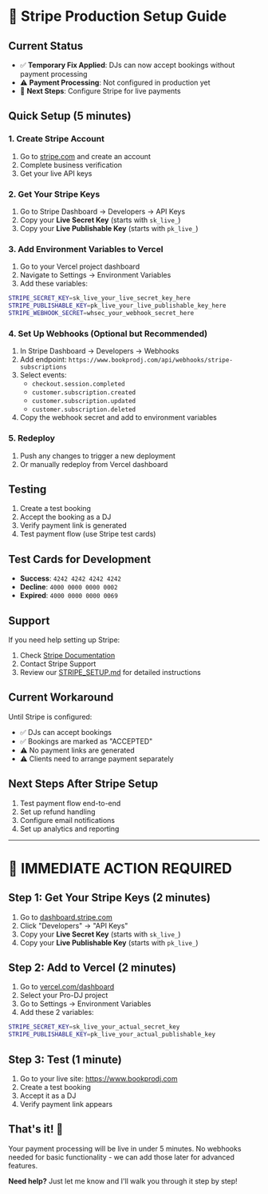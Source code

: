 # 🚀 Stripe Production Setup Guide

## Current Status

- ✅ **Temporary Fix Applied**: DJs can now accept bookings without payment processing
- ⚠️ **Payment Processing**: Not configured in production yet
- 🔧 **Next Steps**: Configure Stripe for live payments

## Quick Setup (5 minutes)

### 1. Create Stripe Account

1. Go to [stripe.com](https://stripe.com) and create an account
2. Complete business verification
3. Get your live API keys

### 2. Get Your Stripe Keys

1. Go to Stripe Dashboard → Developers → API Keys
2. Copy your **Live Secret Key** (starts with `sk_live_`)
3. Copy your **Live Publishable Key** (starts with `pk_live_`)

### 3. Add Environment Variables to Vercel

1. Go to your Vercel project dashboard
2. Navigate to Settings → Environment Variables
3. Add these variables:

```bash
STRIPE_SECRET_KEY=sk_live_your_live_secret_key_here
STRIPE_PUBLISHABLE_KEY=pk_live_your_live_publishable_key_here
STRIPE_WEBHOOK_SECRET=whsec_your_webhook_secret_here
```

### 4. Set Up Webhooks (Optional but Recommended)

1. In Stripe Dashboard → Developers → Webhooks
2. Add endpoint: `https://www.bookprodj.com/api/webhooks/stripe-subscriptions`
3. Select events:
   - `checkout.session.completed`
   - `customer.subscription.created`
   - `customer.subscription.updated`
   - `customer.subscription.deleted`
4. Copy the webhook secret and add to environment variables

### 5. Redeploy

1. Push any changes to trigger a new deployment
2. Or manually redeploy from Vercel dashboard

## Testing

1. Create a test booking
2. Accept the booking as a DJ
3. Verify payment link is generated
4. Test payment flow (use Stripe test cards)

## Test Cards for Development

- **Success**: `4242 4242 4242 4242`
- **Decline**: `4000 0000 0000 0002`
- **Expired**: `4000 0000 0000 0069`

## Support

If you need help setting up Stripe:

1. Check [Stripe Documentation](https://stripe.com/docs)
2. Contact Stripe Support
3. Review our [STRIPE_SETUP.md](./STRIPE_SETUP.md) for detailed instructions

## Current Workaround

Until Stripe is configured:

- ✅ DJs can accept bookings
- ✅ Bookings are marked as "ACCEPTED"
- ⚠️ No payment links are generated
- ⚠️ Clients need to arrange payment separately

## Next Steps After Stripe Setup

1. Test payment flow end-to-end
2. Set up refund handling
3. Configure email notifications
4. Set up analytics and reporting

---

# 🎯 **IMMEDIATE ACTION REQUIRED**

## Step 1: Get Your Stripe Keys (2 minutes)

1. Go to [dashboard.stripe.com](https://dashboard.stripe.com)
2. Click "Developers" → "API Keys"
3. Copy your **Live Secret Key** (starts with `sk_live_`)
4. Copy your **Live Publishable Key** (starts with `pk_live_`)

## Step 2: Add to Vercel (2 minutes)

1. Go to [vercel.com/dashboard](https://vercel.com/dashboard)
2. Select your Pro-DJ project
3. Go to Settings → Environment Variables
4. Add these 2 variables:

```bash
STRIPE_SECRET_KEY=sk_live_your_actual_secret_key
STRIPE_PUBLISHABLE_KEY=pk_live_your_actual_publishable_key
```

## Step 3: Test (1 minute)

1. Go to your live site: https://www.bookprodj.com
2. Create a test booking
3. Accept it as a DJ
4. Verify payment link appears

## That's it! 🎉

Your payment processing will be live in under 5 minutes. No webhooks needed for basic functionality - we can add those later for advanced features.

**Need help?** Just let me know and I'll walk you through it step by step!
